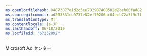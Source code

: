 ```yaml
---
ms.openlocfilehash: 84873877e1d2c5ee732907400502d2beb00fad82
ms.sourcegitcommit: ad203331ee9737e82ef70206ac04eeb72a5f9c7f
ms.translationtype: MT
ms.contentlocale: ja-JP
ms.lasthandoff: 06/18/2019
ms.locfileid: "67232892"
---
```

Microsoft Ad センター